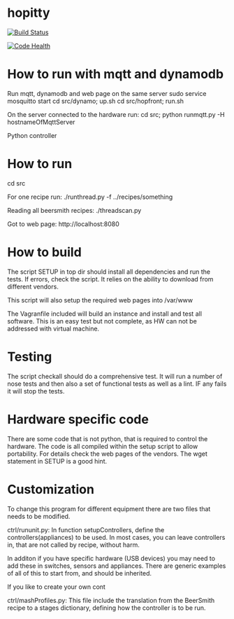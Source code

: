 hopitty
=======

[![Build Status](https://travis-ci.org/cloudymike/hopitty.svg?branch=master)](https://travis-ci.org/cloudymike/hopitty)


[![Code Health](https://landscape.io/github/cloudymike/hopitty/master/landscape.svg?style=flat)](https://landscape.io/github/cloudymike/hopitty/master)



How to run with mqtt and dynamodb
=================================
Run mqtt, dynamodb and web page on the same server
sudo service mosquitto start
cd src/dynamo; up.sh
cd src/hopfront; run.sh

On the server connected to the hardware run:
cd src; python runmqtt.py -H hostnameOfMqttServer



Python controller

How to run
==========
cd src

For one recipe run:
./runthread.py -f ../recipes/something

Reading all beersmith recipes:
./threadscan.py

Got to web page:
http://localhost:8080



How to build
============
The script SETUP in top dir should install all dependencies and run the tests.
If errors, check the script. It relies on the ability to download from different
vendors.

This script will also setup the required web pages into /var/www

The Vagranfile included will build an instance and install and test all software.
This is an easy test but not complete, as HW can not be addressed with virtual machine.


Testing
=======
The script checkall should do a comprehensive test. It will run a number of
nose tests and then also a set of functional tests as well as a lint. IF any fails
it will stop the tests.

Hardware specific code
=======================
There are some code that is not python, that is required to control the hardware.
The code is all compiled within the setup script to allow portability. For details
check the web pages of the vendors. The wget statement in SETUP is a good hint.

Customization
=============
To change this program for different equipment there are two files that needs to be modified.

ctrl/rununit.py:
In function setupControllers, define the controllers(appliances) to be used. In most cases,
you can leave controllers in, that are not called by recipe, without harm.

In additon if you have specific hardware (USB devices) you may need to add
these in switches, sensors and appliances. There are generic examples of all
of this to start from, and should be inherited.

If you like to create your own cont

ctrl/mashProfiles.py:
This file include the translation from the BeerSmith recipe to
a stages dictionary, defining how the controller is to be run.
   
